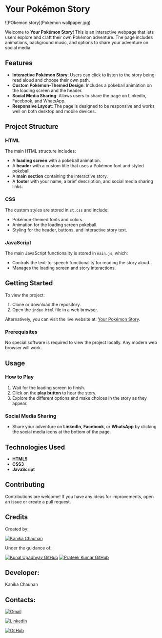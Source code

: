 
# Your Pokémon Story
![POkemon story](Pokémon wallpaper.jpg)

Welcome to **Your Pokémon Story**! This is an interactive webpage that lets users explore and craft their own Pokémon adventure. The page includes animations, background music, and options to share your adventure on social media.

## Features
- **Interactive Pokémon Story**: Users can click to listen to the story being read aloud and choose their own path.
- **Custom Pokémon-Themed Design**: Includes a pokeball animation on the loading screen and the header.
- **Social Media Sharing**: Allows users to share the page on LinkedIn, Facebook, and WhatsApp.
- **Responsive Layout**: The page is designed to be responsive and works well on both desktop and mobile devices.

## Project Structure

### HTML
The main HTML structure includes:
- A **loading screen** with a pokeball animation.
- A **header** with a custom title that uses a Pokémon font and styled pokeball.
- A **main section** containing the interactive story.
- A **footer** with your name, a brief description, and social media sharing links.

### CSS
The custom styles are stored in `st.css` and include:
- Pokémon-themed fonts and colors.
- Animation for the loading screen pokeball.
- Styling for the header, buttons, and interactive story text.

### JavaScript
The main JavaScript functionality is stored in `main.js`, which:
- Controls the text-to-speech functionality for reading the story aloud.
- Manages the loading screen and story interactions.

## Getting Started

To view the project:

1. Clone or download the repository.
2. Open the `index.html` file in a web browser.

Alternatively, you can visit the live website at: [Your Pokémon Story](https://pokestory.netlify.app/).

### Prerequisites

No special software is required to view the project locally. Any modern web browser will work.

## Usage

### How to Play
1. Wait for the loading screen to finish.
2. Click on the **play button** to hear the story.
3. Explore the different options and make choices in the story as they appear.

### Social Media Sharing
- Share your adventure on **LinkedIn**, **Facebook**, or **WhatsApp** by clicking the social media icons at the bottom of the page.

## Technologies Used
- **HTML5**
- **CSS3**
- **JavaScript**


## Contributing

Contributions are welcome! If you have any ideas for improvements, open an issue or create a pull request.

## Credits
Created by:

[![Kanika Chauhan](https://img.shields.io/badge/Kanika_Chauhan-GitHub-00F79?logo=github&logoColor=white&style=for-the-badge)](https://github.com/Kanika1305) 

Under the guidance of:


[![Kunal Upadhyay GitHub](https://img.shields.io/badge/Kunal_Upadhyay-GitHub-red?logo=github&style=for-the-badge)](https://github.com/Kunal-Upadhyay)               [![Prateek Kumar GitHub](https://img.shields.io/badge/Prateek_Kumar-GitHub-red?logo=github&style=for-the-badge)](https://github.com/geeekdude)





## Developer:
Kanika Chauhan

## Contacts:

[![Gmail](https://img.shields.io/badge/-Gmail-D14836?logo=gmail&logoColor=white&style=for-the-badge)](mailto:kanika13c@gmail.com)


[![LinkedIn](https://img.shields.io/badge/-LinkedIn-blue?logo=linkedin&logoColor=white&style=for-the-badge)](https://www.linkedin.com/in/kanika-chauhandb13/)

[![GitHub](https://img.shields.io/badge/-GitHub-181717?logo=github&logoColor=white&style=for-the-badge)](https://github.com/Kanika1305)


